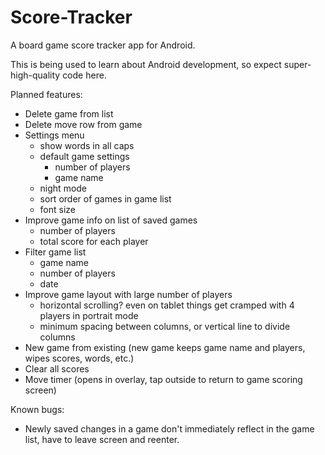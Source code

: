 # Score-Tracker
A board game score tracker app for Android.

This is being used to learn about Android development, so expect super-high-quality code here.

Planned features:
- Delete game from list
- Delete move row from game
- Settings menu
    - show words in all caps
    - default game settings
        - number of players
        - game name
    - night mode
    - sort order of games in game list
    - font size
- Improve game info on list of saved games
    - number of players
    - total score for each player
- Filter game list
    - game name
    - number of players
    - date
- Improve game layout with large number of players
    - horizontal scrolling? even on tablet things get cramped with 4 players in portrait mode
    - minimum spacing between columns, or vertical line to divide columns
- New game from existing (new game keeps game name and players, wipes scores, words, etc.)
- Clear all scores
- Move timer (opens in overlay, tap outside to return to game scoring screen)

Known bugs:
- Newly saved changes in a game don't immediately reflect in the game list, have to leave screen and reenter.